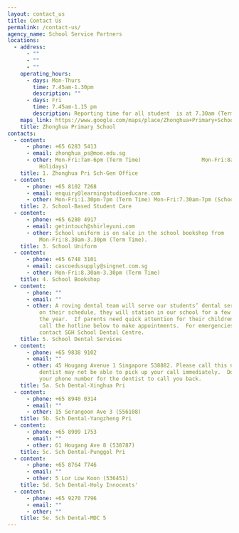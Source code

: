 ```yaml
---
layout: contact_us
title: Contact Us
permalink: /contact-us/
agency_name: School Service Partners
locations:
  - address:
      - ""
      - ""
      - ""
    operating_hours:
      - days: Mon-Thurs
        time: 7.45am-1.30pm
        description: ""
      - days: Fri
        time: 7.45am-1.15 pm
        description: Reporting time for all student  is at 7.30am (Term Time)
    maps_link: https://www.google.com/maps/place/Zhonghua+Primary+School/@1.3598531,103.8695741,17z/data=!3m2!4b1!5s0x31da17aa2967fb09:0xcf3121e3b5fa38f6!4m6!3m5!1s0x31da17aa39517ac9:0xec3925b798d00a36!8m2!3d1.3598531!4d103.8695741!16s%2Fg%2F1tg29_yk
    title: Zhonghua Primary School
contacts:
  - content:
      - phone: +65 6283 5413
      - email: zhonghua_ps@moe.edu.sg
      - other: Mon-Fri:7am-6pm (Term Time)                   Mon-Fri:8am-5pm (School
          Holidays)
    title: 1. Zhonghua Pri Sch-Gen Office
  - content:
      - phone: +65 8102 7268
      - email: enquiry@learningstudioeducare.com
      - other: Mon-Fri:1.30pm-7pm (Term Time) Mon-Fri:7.30am-7pm (School Holidays)
    title: 2. School-Based Student Care
  - content:
      - phone: +65 6280 4917
      - email: getintouch@shirleyuni.com
      - other: School uniform is on sale in the school bookshop from
          Mon-Fri:8.30am-3.30pm (Term Time).
    title: 3. School Uniform
  - content:
      - phone: +65 6748 3101
      - email: cascoedusupply@singnet.com.sg
      - other: Mon-Fri:8.30am-3.30pm (Term Time)
    title: 4. School Bookshop
  - content:
      - phone: ""
      - email: ""
      - other: A roving dental team will serve our students’ dental service.  Depending
          on their schedule, they will station in our school for a few months in
          the year.  If parents need quick attention for their children, please
          call the hotline below to make appointments.  For emergencies, please
          contact SGH School Dental Centre.
    title: 5. School Dental Services
  - content:
      - phone: +65 9838 9102
      - email: ""
      - other: 45 Hougang Avenue 1 Singapore 538882. Please call this number first.  The
          dentist may not be able to pick up your call immediately.  Do leave
          your phone number for the dentist to call you back.
    title: 5a. Sch Dental-Xinghua Pri
  - content:
      - phone: +65 8940 0314
      - email: ""
      - other: 15 Serangoon Ave 3 (556108)
    title: 5b. Sch Dental-Yangzheng Pri
  - content:
      - phone: +65 8909 1753
      - email: ""
      - other: 61 Hougang Ave 8 (538787)
    title: 5c. Sch Dental-Punggol Pri
  - content:
      - phone: +65 8764 7746
      - email: ""
      - other: 5 Lor Low Koon (536451)
    title: 5d. Sch Dental-Holy Innocents'
  - content:
      - phone: +65 9270 7796
      - email: ""
      - other: ""
    title: 5e. Sch Dental-MDC 5
---
```

